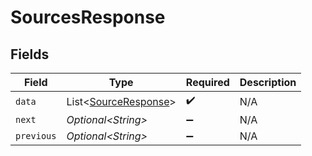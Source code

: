 # SourcesResponse


## Fields

| Field                                                          | Type                                                           | Required                                                       | Description                                                    |
| -------------------------------------------------------------- | -------------------------------------------------------------- | -------------------------------------------------------------- | -------------------------------------------------------------- |
| `data`                                                         | List\<[SourceResponse](../../models/shared/SourceResponse.md)> | :heavy_check_mark:                                             | N/A                                                            |
| `next`                                                         | *Optional\<String>*                                            | :heavy_minus_sign:                                             | N/A                                                            |
| `previous`                                                     | *Optional\<String>*                                            | :heavy_minus_sign:                                             | N/A                                                            |
